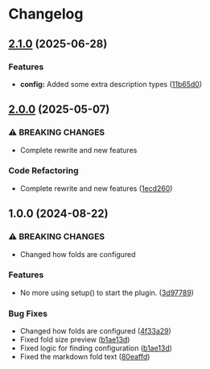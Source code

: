 # Changelog

## [2.1.0](https://github.com/OXY2DEV/foldtext.nvim/compare/v2.0.0...v2.1.0) (2025-06-28)


### Features

* **config:** Added some extra description types ([11b65d0](https://github.com/OXY2DEV/foldtext.nvim/commit/11b65d06b4f693aa0ecbd1456e905eb081984a53))

## [2.0.0](https://github.com/OXY2DEV/foldtext.nvim/compare/v1.0.0...v2.0.0) (2025-05-07)


### ⚠ BREAKING CHANGES

* Complete rewrite and new features

### Code Refactoring

* Complete rewrite and new features ([1ecd260](https://github.com/OXY2DEV/foldtext.nvim/commit/1ecd260ff0ab7d74f39f03ca4dd38879d40874d4))

## 1.0.0 (2024-08-22)


### ⚠ BREAKING CHANGES

* Changed how folds are configured

### Features

* No more using setup() to start the plugin. ([3d97789](https://github.com/OXY2DEV/foldtext.nvim/commit/3d9778906435e17858810325c90d32ac914cd79b))


### Bug Fixes

* Changed how folds are configured ([4f33a29](https://github.com/OXY2DEV/foldtext.nvim/commit/4f33a2945fa33fd3c0504b4dd42256e529d8c7ae))
* Fixed fold size preview ([b1ae13d](https://github.com/OXY2DEV/foldtext.nvim/commit/b1ae13da305c725a1007986f9375afb546b0e037))
* Fixed logic for finding configuration ([b1ae13d](https://github.com/OXY2DEV/foldtext.nvim/commit/b1ae13da305c725a1007986f9375afb546b0e037))
* Fixed the markdown fold text ([80eaffd](https://github.com/OXY2DEV/foldtext.nvim/commit/80eaffd22ff79c226ee74c36d82c31dd204c7c27))
